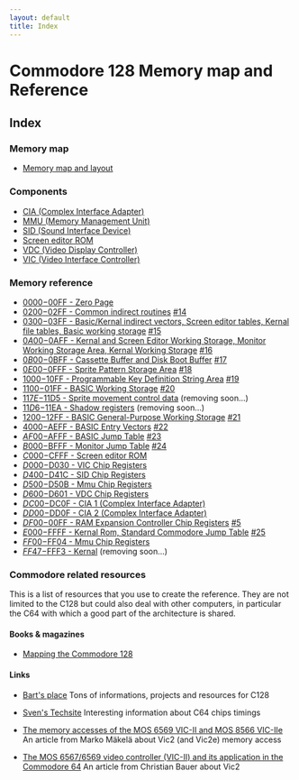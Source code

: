 ```yaml
---
layout: default
title: Index
---
```

# Commodore 128 Memory map and Reference

## Index

### Memory map
* [Memory map and layout](MemoryMap)

### Components
* [CIA (Complex Interface Adapter)](Cia)
* [MMU (Memory Management Unit)](Mmu)
* [SID (Sound Interface Device)](Sid)
* [Screen editor ROM](ScreenEditorRom)
* [VDC (Video Display Controller)](Vdc)
* [VIC (Video Interface Controller)](Vic)

### Memory reference
* [$0000-$00FF - Zero Page](0000)
* [$0200-$02FF - Common indirect routines](0200) [#14](https://github.com/c128lib/Reference/issues/14)
* [$0300-$03FF - Basic/Kernal indirect vectors, Screen editor tables, Kernal file tables, Basic working storage](0300) [#15](https://github.com/c128lib/Reference/issues/15)
* [$0A00-$0AFF - Kernal and Screen Editor Working Storage, Monitor Working Storage Area, Kernal Working Storage](0A00) [#16](https://github.com/c128lib/Reference/issues/16)
* [$0B00-$0BFF - Cassette Buffer and Disk Boot Buffer](0B00) [#17](https://github.com/c128lib/Reference/issues/17)
* [$0E00-$0FFF - Sprite Pattern Storage Area](0E00) [#18](https://github.com/c128lib/Reference/issues/18)
* [$1000-$10FF - Programmable Key Definition String Area](1000) [#19](https://github.com/c128lib/Reference/issues/19)
* [$1100-$01FF - BASIC Working Storage](1100) [#20](https://github.com/c128lib/Reference/issues/20)
* [$117E-$11D5 - Sprite movement control data](117E) (removing soon...)
* [$11D6-$11EA - Shadow registers](11D6) (removing soon...)
* [$1200-$12FF - BASIC General-Purpose Working Storage](1200) [#21](https://github.com/c128lib/Reference/issues/21)
* [$4000-$AEFF - BASIC Entry Vectors](4000) [#22](https://github.com/c128lib/Reference/issues/22)
* [$AF00-$AFFF - BASIC Jump Table](AF00) [#23](https://github.com/c128lib/Reference/issues/23)
* [$B000-$BFFF - Monitor Jump Table](B000) [#24](https://github.com/c128lib/Reference/issues/24)
* [$C000-$CFFF - Screen editor ROM](C000)
* [$D000-$D030 - VIC Chip Registers](D000)
* [$D400-$D41C - SID Chip Registers](D400)
* [$D500-$D50B - Mmu Chip Registers](D500)
* [$D600-$D601 - VDC Chip Registers](D600)
* [$DC00-$DC0F - CIA 1 (Complex Interface Adapter)](DC00)
* [$DD00-$DD0F - CIA 2 (Complex Interface Adapter)](DD00)
* [$DF00-$00FF - RAM Expansion Controller Chip Registers](DF00) [#5](https://github.com/c128lib/Reference/issues/5)
* [$E000-$FFFF - Kernal Rom, Standard Commodore Jump Table](E000) [#25](https://github.com/c128lib/Reference/issues/25)
* [$FF00-$FF04 - Mmu Chip Registers](FF00)
* [$FF47-$FFF3 - Kernal](FF47) (removing soon...)

### Commodore related resources
This is a list of resources that you use to create the reference.
They are not limited to the C128 but could also deal with other computers,
in particular the C64 with which a good part of the architecture is shared.

#### Books & magazines

* [Mapping the Commodore 128](https://www.cubic.org/~doj/c64/mapping128.pdf)

#### Links

* [Bart's place](https://www.bartsplace.net/topics/cbm.shtml)
Tons of informations, projects and resources for C128

* [Sven's Techsite](http://tech.guitarsite.de/c64_scope.html)
Interesting information about C64 chips timings

* [The memory accesses of the MOS 6569 VIC-II and MOS 8566 VIC-IIe](https://ist.uwaterloo.ca/~schepers/MJK/ascii/vic2-pal.txt)
An article from Marko Mäkelä about Vic2 (and Vic2e) memory access

* [The MOS 6567/6569 video controller (VIC-II) and its application in the Commodore 64](https://ist.uwaterloo.ca/~schepers/MJK/ascii/VIC-Article.txt)
An article from Christian Bauer about Vic2

